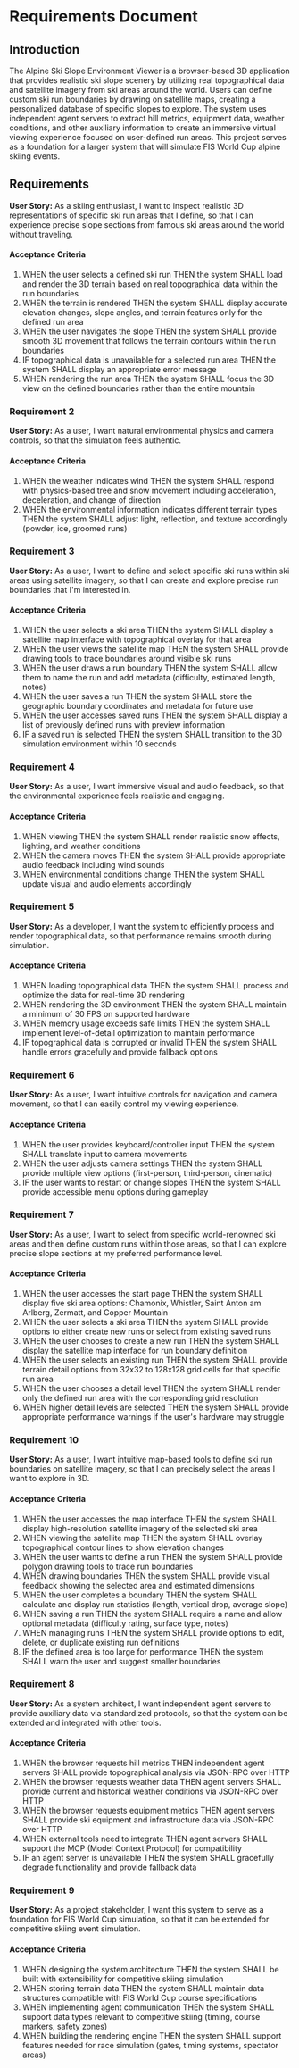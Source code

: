 # Requirements Document

## Introduction

The Alpine Ski Slope Environment Viewer is a browser-based 3D application that provides realistic ski slope scenery by utilizing real topographical data and satellite imagery from ski areas around the world. Users can define custom ski run boundaries by drawing on satellite maps, creating a personalized database of specific slopes to explore. The system uses independent agent servers to extract hill metrics, equipment data, weather conditions, and other auxiliary information to create an immersive virtual viewing experience focused on user-defined run areas. This project serves as a foundation for a larger system that will simulate FIS World Cup alpine skiing events.

## Requirements

**User Story:** As a skiing enthusiast, I want to inspect realistic 3D representations of specific ski run areas that I define, so that I can experience precise slope sections from famous ski areas around the world without traveling.

#### Acceptance Criteria

1. WHEN the user selects a defined ski run THEN the system SHALL load and render the 3D terrain based on real topographical data within the run boundaries
2. WHEN the terrain is rendered THEN the system SHALL display accurate elevation changes, slope angles, and terrain features only for the defined run area
3. WHEN the user navigates the slope THEN the system SHALL provide smooth 3D movement that follows the terrain contours within the run boundaries
4. IF topographical data is unavailable for a selected run area THEN the system SHALL display an appropriate error message
5. WHEN rendering the run area THEN the system SHALL focus the 3D view on the defined boundaries rather than the entire mountain

### Requirement 2

**User Story:** As a user, I want natural environmental physics and camera controls, so that the simulation feels authentic.

#### Acceptance Criteria

1. WHEN the weather indicates wind THEN the system SHALL respond with physics-based tree and snow movement including acceleration, deceleration, and change of direction
2. WHEN the environmental information indicates different terrain types THEN the system SHALL adjust light, reflection, and texture accordingly (powder, ice, groomed runs)

### Requirement 3

**User Story:** As a user, I want to define and select specific ski runs within ski areas using satellite imagery, so that I can create and explore precise run boundaries that I'm interested in.

#### Acceptance Criteria

1. WHEN the user selects a ski area THEN the system SHALL display a satellite map interface with topographical overlay for that area
2. WHEN the user views the satellite map THEN the system SHALL provide drawing tools to trace boundaries around visible ski runs
3. WHEN the user draws a run boundary THEN the system SHALL allow them to name the run and add metadata (difficulty, estimated length, notes)
4. WHEN the user saves a run THEN the system SHALL store the geographic boundary coordinates and metadata for future use
5. WHEN the user accesses saved runs THEN the system SHALL display a list of previously defined runs with preview information
6. IF a saved run is selected THEN the system SHALL transition to the 3D simulation environment within 10 seconds

### Requirement 4

**User Story:** As a user, I want immersive visual and audio feedback, so that the environmental experience feels realistic and engaging.

#### Acceptance Criteria

1. WHEN viewing THEN the system SHALL render realistic snow effects, lighting, and weather conditions
2. WHEN the camera moves THEN the system SHALL provide appropriate audio feedback including wind sounds
3. WHEN environmental conditions change THEN the system SHALL update visual and audio elements accordingly

### Requirement 5

**User Story:** As a developer, I want the system to efficiently process and render topographical data, so that performance remains smooth during simulation.

#### Acceptance Criteria

1. WHEN loading topographical data THEN the system SHALL process and optimize the data for real-time 3D rendering
2. WHEN rendering the 3D environment THEN the system SHALL maintain a minimum of 30 FPS on supported hardware
3. WHEN memory usage exceeds safe limits THEN the system SHALL implement level-of-detail optimization to maintain performance
4. IF topographical data is corrupted or invalid THEN the system SHALL handle errors gracefully and provide fallback options

### Requirement 6

**User Story:** As a user, I want intuitive controls for navigation and camera movement, so that I can easily control my viewing experience.

#### Acceptance Criteria

1. WHEN the user provides keyboard/controller input THEN the system SHALL translate input to camera movements
2. WHEN the user adjusts camera settings THEN the system SHALL provide multiple view options (first-person, third-person, cinematic)
3. IF the user wants to restart or change slopes THEN the system SHALL provide accessible menu options during gameplay

### Requirement 7

**User Story:** As a user, I want to select from specific world-renowned ski areas and then define custom runs within those areas, so that I can explore precise slope sections at my preferred performance level.

#### Acceptance Criteria

1. WHEN the user accesses the start page THEN the system SHALL display five ski area options: Chamonix, Whistler, Saint Anton am Arlberg, Zermatt, and Copper Mountain
2. WHEN the user selects a ski area THEN the system SHALL provide options to either create new runs or select from existing saved runs
3. WHEN the user chooses to create a new run THEN the system SHALL display the satellite map interface for run boundary definition
4. WHEN the user selects an existing run THEN the system SHALL provide terrain detail options from 32x32 to 128x128 grid cells for that specific run area
5. WHEN the user chooses a detail level THEN the system SHALL render only the defined run area with the corresponding grid resolution
6. WHEN higher detail levels are selected THEN the system SHALL provide appropriate performance warnings if the user's hardware may struggle

### Requirement 10

**User Story:** As a user, I want intuitive map-based tools to define ski run boundaries on satellite imagery, so that I can precisely select the areas I want to explore in 3D.

#### Acceptance Criteria

1. WHEN the user accesses the map interface THEN the system SHALL display high-resolution satellite imagery of the selected ski area
2. WHEN viewing the satellite map THEN the system SHALL overlay topographical contour lines to show elevation changes
3. WHEN the user wants to define a run THEN the system SHALL provide polygon drawing tools to trace run boundaries
4. WHEN drawing boundaries THEN the system SHALL provide visual feedback showing the selected area and estimated dimensions
5. WHEN the user completes a boundary THEN the system SHALL calculate and display run statistics (length, vertical drop, average slope)
6. WHEN saving a run THEN the system SHALL require a name and allow optional metadata (difficulty rating, surface type, notes)
7. WHEN managing runs THEN the system SHALL provide options to edit, delete, or duplicate existing run definitions
8. IF the defined area is too large for performance THEN the system SHALL warn the user and suggest smaller boundaries

### Requirement 8

**User Story:** As a system architect, I want independent agent servers to provide auxiliary data via standardized protocols, so that the system can be extended and integrated with other tools.

#### Acceptance Criteria

1. WHEN the browser requests hill metrics THEN independent agent servers SHALL provide topographical analysis via JSON-RPC over HTTP
2. WHEN the browser requests weather data THEN agent servers SHALL provide current and historical weather conditions via JSON-RPC over HTTP
3. WHEN the browser requests equipment metrics THEN agent servers SHALL provide ski equipment and infrastructure data via JSON-RPC over HTTP
4. WHEN external tools need to integrate THEN agent servers SHALL support the MCP (Model Context Protocol) for compatibility
5. IF an agent server is unavailable THEN the system SHALL gracefully degrade functionality and provide fallback data

### Requirement 9

**User Story:** As a project stakeholder, I want this system to serve as a foundation for FIS World Cup simulation, so that it can be extended for competitive skiing event simulation.

#### Acceptance Criteria

1. WHEN designing the system architecture THEN the system SHALL be built with extensibility for competitive skiing simulation
2. WHEN storing terrain data THEN the system SHALL maintain data structures compatible with FIS World Cup course specifications
3. WHEN implementing agent communication THEN the system SHALL support data types relevant to competitive skiing (timing, course markers, safety zones)
4. WHEN building the rendering engine THEN the system SHALL support features needed for race simulation (gates, timing systems, spectator areas)
